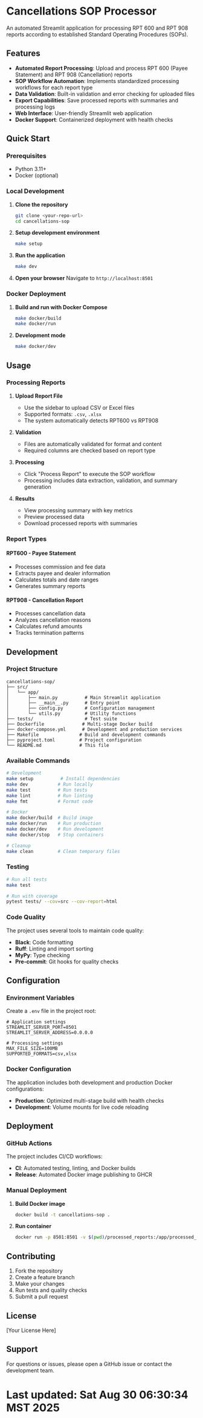 # Cancellations SOP Processor

An automated Streamlit application for processing RPT 600 and RPT 908 reports according to established Standard Operating Procedures (SOPs).

## Features

- **Automated Report Processing**: Upload and process RPT 600 (Payee Statement) and RPT 908 (Cancellation) reports
- **SOP Workflow Automation**: Implements standardized processing workflows for each report type
- **Data Validation**: Built-in validation and error checking for uploaded files
- **Export Capabilities**: Save processed reports with summaries and processing logs
- **Web Interface**: User-friendly Streamlit web application
- **Docker Support**: Containerized deployment with health checks

## Quick Start

### Prerequisites

- Python 3.11+
- Docker (optional)

### Local Development

1. **Clone the repository**
   ```bash
   git clone <your-repo-url>
   cd cancellations-sop
   ```

2. **Setup development environment**
   ```bash
   make setup
   ```

3. **Run the application**
   ```bash
   make dev
   ```

4. **Open your browser**
   Navigate to `http://localhost:8501`

### Docker Deployment

1. **Build and run with Docker Compose**
   ```bash
   make docker/build
   make docker/run
   ```

2. **Development mode**
   ```bash
   make docker/dev
   ```

## Usage

### Processing Reports

1. **Upload Report File**
   - Use the sidebar to upload CSV or Excel files
   - Supported formats: `.csv`, `.xlsx`
   - The system automatically detects RPT600 vs RPT908

2. **Validation**
   - Files are automatically validated for format and content
   - Required columns are checked based on report type

3. **Processing**
   - Click "Process Report" to execute the SOP workflow
   - Processing includes data extraction, validation, and summary generation

4. **Results**
   - View processing summary with key metrics
   - Preview processed data
   - Download processed reports with summaries

### Report Types

#### RPT600 - Payee Statement
- Processes commission and fee data
- Extracts payee and dealer information
- Calculates totals and date ranges
- Generates summary reports

#### RPT908 - Cancellation Report
- Processes cancellation data
- Analyzes cancellation reasons
- Calculates refund amounts
- Tracks termination patterns

## Development

### Project Structure

```
cancellations-sop/
├── src/
│   └── app/
│       ├── main.py          # Main Streamlit application
│       ├── __main__.py      # Entry point
│       ├── config.py        # Configuration management
│       └── utils.py         # Utility functions
├── tests/                   # Test suite
├── Dockerfile              # Multi-stage Docker build
├── docker-compose.yml      # Development and production services
├── Makefile               # Build and development commands
├── pyproject.toml         # Project configuration
└── README.md              # This file
```

### Available Commands

```bash
# Development
make setup          # Install dependencies
make dev           # Run locally
make test          # Run tests
make lint          # Run linting
make fmt           # Format code

# Docker
make docker/build  # Build image
make docker/run    # Run production
make docker/dev    # Run development
make docker/stop   # Stop containers

# Cleanup
make clean         # Clean temporary files
```

### Testing

```bash
# Run all tests
make test

# Run with coverage
pytest tests/ --cov=src --cov-report=html
```

### Code Quality

The project uses several tools to maintain code quality:

- **Black**: Code formatting
- **Ruff**: Linting and import sorting
- **MyPy**: Type checking
- **Pre-commit**: Git hooks for quality checks

## Configuration

### Environment Variables

Create a `.env` file in the project root:

```env
# Application settings
STREAMLIT_SERVER_PORT=8501
STREAMLIT_SERVER_ADDRESS=0.0.0.0

# Processing settings
MAX_FILE_SIZE=100MB
SUPPORTED_FORMATS=csv,xlsx
```

### Docker Configuration

The application includes both development and production Docker configurations:

- **Production**: Optimized multi-stage build with health checks
- **Development**: Volume mounts for live code reloading

## Deployment

### GitHub Actions

The project includes CI/CD workflows:

- **CI**: Automated testing, linting, and Docker builds
- **Release**: Automated Docker image publishing to GHCR

### Manual Deployment

1. **Build Docker image**
   ```bash
   docker build -t cancellations-sop .
   ```

2. **Run container**
   ```bash
   docker run -p 8501:8501 -v $(pwd)/processed_reports:/app/processed_reports cancellations-sop
   ```

## Contributing

1. Fork the repository
2. Create a feature branch
3. Make your changes
4. Run tests and quality checks
5. Submit a pull request

## License

[Your License Here]

## Support

For questions or issues, please open a GitHub issue or contact the development team.
# Last updated: Sat Aug 30 06:30:34 MST 2025
